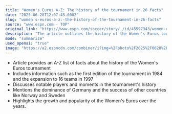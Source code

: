 ```yaml
---
title: "Women's Euros A-Z: The history of the tournament in 26 facts"
date: "2025-06-28T12:07:45.000Z"
slug: "women's-euros-a-z:-the-history-of-the-tournament-in-26-facts"
source: "www.espn.com - TOP"
original_link: "https://www.espn.com/soccer/story/_/id/45597343/women-euros-z-history-tournament-26-facts"
description: "The article outlines the history of the Women's Euros tournament, from its inception in 1984 to its expansion and notable players, highlighting the dominance of Germany and the growth in popularity over the years."
mode: "summarize"
used_openai: "true"
image: "https://a2.espncdn.com/combiner/i?img=%2Fphoto%2F2025%2F0628%2Fr1512206_1296x729_16%2D9.jpg"
---
```


- Article provides an A-Z list of facts about the history of the Women's Euros tournament
- Includes information such as the first edition of the tournament in 1984 and the expansion to 16 teams in 1997
- Discusses notable players and moments in the tournament's history
- Mentions the dominance of Germany and the success of other countries like Norway and Sweden
- Highlights the growth and popularity of the Women's Euros over the years.